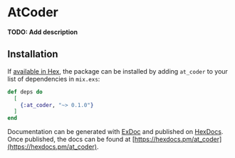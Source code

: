 # AtCoder

**TODO: Add description**

## Installation

If [available in Hex](https://hex.pm/docs/publish), the package can be installed
by adding `at_coder` to your list of dependencies in `mix.exs`:

```elixir
def deps do
  [
    {:at_coder, "~> 0.1.0"}
  ]
end
```

Documentation can be generated with [ExDoc](https://github.com/elixir-lang/ex_doc)
and published on [HexDocs](https://hexdocs.pm). Once published, the docs can
be found at [https://hexdocs.pm/at_coder](https://hexdocs.pm/at_coder).

